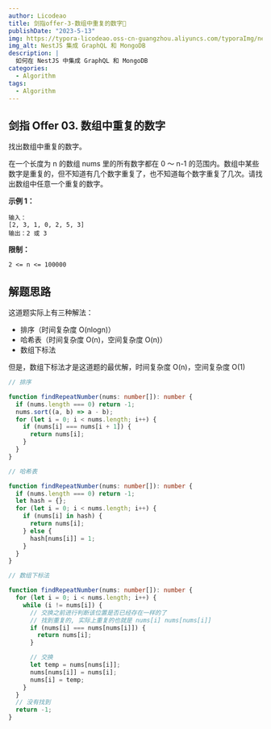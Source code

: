 ```yaml
---
author: Licodeao
title: 剑指offer-3-数组中重复的数字📌
publishDate: "2023-5-13"
img: https://typora-licodeao.oss-cn-guangzhou.aliyuncs.com/typoraImg/nestjs-graphql-mongodb.webp
img_alt: NestJS 集成 GraphQL 和 MongoDB
description: |
  如何在 NestJS 中集成 GraphQL 和 MongoDB
categories:
  - Algorithm
tags:
  - Algorithm
---
```


## 剑指 Offer 03. 数组中重复的数字

找出数组中重复的数字。

在一个长度为 n 的数组 nums 里的所有数字都在 0 ～ n-1 的范围内。数组中某些数字是重复的，但不知道有几个数字重复了，也不知道每个数字重复了几次。请找出数组中任意一个重复的数字。

**示例 1：**

```
输入：
[2, 3, 1, 0, 2, 5, 3]
输出：2 或 3
```

**限制：**

```
2 <= n <= 100000
```

## 解题思路

这道题实际上有三种解法：

- 排序（时间复杂度 O(nlogn)）
- 哈希表（时间复杂度 O(n)，空间复杂度 O(n)）
- 数组下标法

但是，数组下标法才是这道题的最优解，时间复杂度 O(n)，空间复杂度 O(1)

```typescript
// 排序

function findRepeatNumber(nums: number[]): number {
  if (nums.length === 0) return -1;
  nums.sort((a, b) => a - b);
  for (let i = 0; i < nums.length; i++) {
    if (nums[i] === nums[i + 1]) {
      return nums[i];
    }
  }
}
```

```typescript
// 哈希表

function findRepeatNumber(nums: number[]): number {
  if (nums.length === 0) return -1;
  let hash = {};
  for (let i = 0; i < nums.length; i++) {
    if (nums[i] in hash) {
      return nums[i];
    } else {
      hash[nums[i]] = 1;
    }
  }
}
```

```typescript
// 数组下标法

function findRepeatNumber(nums: number[]): number {
  for (let i = 0; i < nums.length; i++) {
    while (i != nums[i]) {
      // 交换之前进行判断该位置是否已经存在一样的了
      // 找到重复的, 实际上重复的也就是 nums[i] nums[nums[i]]
      if (nums[i] === nums[nums[i]]) {
        return nums[i];
      }

      // 交换
      let temp = nums[nums[i]];
      nums[nums[i]] = nums[i];
      nums[i] = temp;
    }
  }
  // 没有找到
  return -1;
}
```
